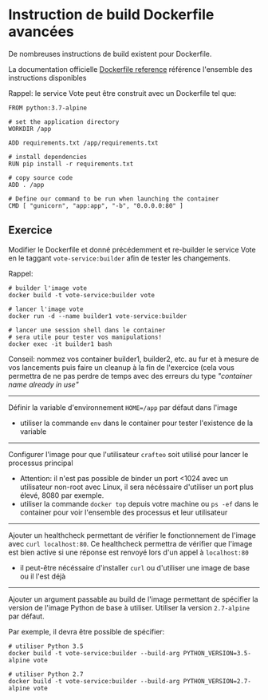 # Instruction de build Dockerfile avancées

De nombreuses instructions de build existent pour Dockerfile.

La documentation officielle [Dockerfile reference](https://docs.docker.com/engine/reference/builder/) référence l'ensemble des instructions disponibles

Rappel: le service Vote peut être construit avec un Dockerfile tel que:

```
FROM python:3.7-alpine

# set the application directory
WORKDIR /app

ADD requirements.txt /app/requirements.txt

# install dependencies
RUN pip install -r requirements.txt

# copy source code
ADD . /app

# Define our command to be run when launching the container
CMD [ "gunicorn", "app:app", "-b", "0.0.0.0:80" ]
```

## Exercice

Modifier le Dockerfile et donné précédemment et re-builder le service Vote en le taggant `vote-service:builder` afin de tester les changements.

Rappel:

```
# builder l'image vote
docker build -t vote-service:builder vote

# lancer l'image vote
docker run -d --name builder1 vote-service:builder

# lancer une session shell dans le container
# sera utile pour tester vos manipulations!
docker exec -it builder1 bash
```

Conseil: nommez vos container builder1, builder2, etc. au fur et à mesure de vos lancements puis faire un cleanup à la fin de l'exercice (cela vous permettra de ne pas perdre de temps avec des erreurs du type *"container name already in use"*

---

Définir la variable d'environnement `HOME=/app` par défaut dans l'image

- utiliser la commande `env` dans le container pour tester l'existence de la variable

---

Configurer l'image pour que l'utilisateur `crafteo` soit utilisé pour lancer le processus principal

- Attention: il n'est pas possible de binder un port <1024 avec un utilisateur non-root avec Linux, il sera nécéssaire d'utiliser un port plus élevé, 8080 par exemple.
- utiliser la commande `docker top` depuis votre machine ou `ps -ef` dans le container pour voir l'ensemble des processus et leur utilisateur

---

Ajouter un healthcheck permettant de vérifier le fonctionnement de l'image avec `curl localhost:80`. Ce healthcheck permettra de vérifier que l'image est bien active si une réponse est renvoyé lors d'un appel à `localhost:80`

- il peut-être nécéssaire d'installer `curl` ou d'utiliser une image de base ou il l'est déjà

---

Ajouter un argument passable au build de l'image permettant de spécifier la version de l'image Python de base à utiliser. Utiliser la version `2.7-alpine` par défaut.  

Par exemple, il devra être possible de spécifier:

```
# utiliser Python 3.5
docker build -t vote-service:builder --build-arg PYTHON_VERSION=3.5-alpine vote

# utiliser Python 2.7
docker build -t vote-service:builder --build-arg PYTHON_VERSION=2.7-alpine vote
```  
